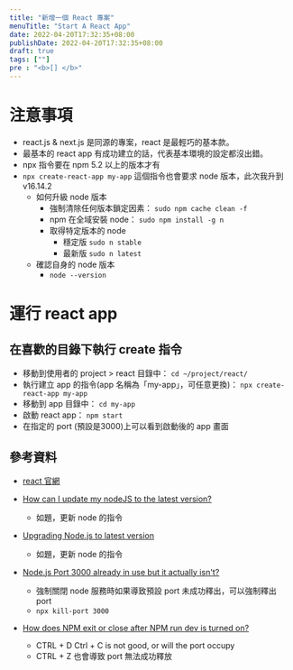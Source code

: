 ```yaml
---
title: "新增一個 React 專案"
menuTitle: "Start A React App"
date: 2022-04-20T17:32:35+08:00
publishDate: 2022-04-20T17:32:35+08:00
draft: true
tags: [""]
pre : "<b>[] </b>"
---
```


# 注意事項
- react.js & next.js 是同源的專案，react 是最輕巧的基本款。
- 最基本的 react app 有成功建立的話，代表基本環境的設定都沒出錯。
- npx 指令要在 npm 5.2 以上的版本才有
- `npx create-react-app my-app` 這個指令也會要求 node 版本，此次我升到 v16.14.2
    - 如何升級 node 版本
        - 強制清除任何版本鎖定因素： `sudo npm cache clean -f`
        - npm 在全域安裝 node： `sudo npm install -g n`
        - 取得特定版本的 node 
            - 穩定版 `sudo n stable`
            - 最新版 `sudo n latest`
    - 確認自身的 node 版本
        - `node --version`

# 運行 react app
## 在喜歡的目錄下執行 create 指令
- 移動到使用者的 project > react 目錄中： `cd ~/project/react/`
- 執行建立 app 的指令(app 名稱為「my-app」，可任意更換)： `npx create-react-app my-app`
- 移動到 app 目錄中： `cd my-app`
- 啟動 react app： `npm start`
- 在指定的 port (預設是3000)上可以看到啟動後的 app 畫面

## 參考資料
- [react 官網](https://create-react-app.dev/docs/getting-started)
- [How can I update my nodeJS to the latest version?](https://askubuntu.com/questions/426750/how-can-i-update-my-nodejs-to-the-latest-version)
    - 如題，更新 node 的指令
- [Upgrading Node.js to latest version](https://stackoverflow.com/questions/10075990/upgrading-node-js-to-latest-version)
    - 如題，更新 node 的指令

- [Node.js Port 3000 already in use but it actually isn't?](https://stackoverflow.com/questions/39322089/node-js-port-3000-already-in-use-but-it-actually-isnt)
    - 強制關閉 node 服務時如果導致預設 port 未成功釋出，可以強制釋出 port
    - `npx kill-port 3000`
- [How does NPM exit or close after NPM run dev is turned on?](https://developpaper.com/question/how-does-npm-exit-or-close-after-npm-run-dev-is-turned-on/)
    - CTRL + D Ctrl + C is not good, or will the port occupy
    - CTRL + Z 也會導致 port 無法成功釋放